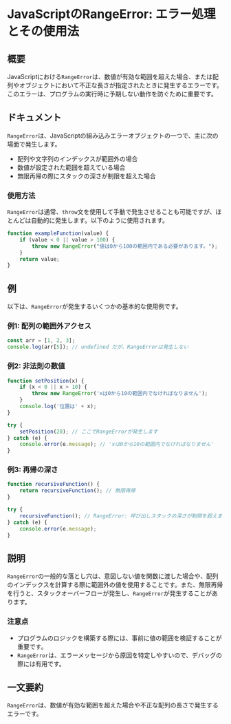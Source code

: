 <!--
Meta Description: # JavaScriptのRangeError: エラー処理とその使用法 ## 概要 JavaScriptにおける`RangeError`は、数値が有効な範囲を超えた場合、または配列やオブジェクトにおいて不正な長さが指定されたときに発生するエラーです。このエラーは、プログラムの実行時に予期しない動作...
Meta Keywords: rangeerror, javascript, value, console, throw
-->

# JavaScriptのRangeError: エラー処理とその使用法

## 概要
JavaScriptにおける`RangeError`は、数値が有効な範囲を超えた場合、または配列やオブジェクトにおいて不正な長さが指定されたときに発生するエラーです。このエラーは、プログラムの実行時に予期しない動作を防ぐために重要です。

## ドキュメント
`RangeError`は、JavaScriptの組み込みエラーオブジェクトの一つで、主に次の場面で発生します。

- 配列や文字列のインデックスが範囲外の場合
- 数値が設定された範囲を超えている場合
- 無限再帰の際にスタックの深さが制限を超えた場合

### 使用方法
`RangeError`は通常、`throw`文を使用して手動で発生させることも可能ですが、ほとんどは自動的に発生します。以下のように使用されます。

```javascript
function exampleFunction(value) {
    if (value < 0 || value > 100) {
        throw new RangeError("値は0から100の範囲内である必要があります。");
    }
    return value;
}
```

## 例
以下は、`RangeError`が発生するいくつかの基本的な使用例です。

### 例1: 配列の範囲外アクセス
```javascript
const arr = [1, 2, 3];
console.log(arr[5]); // undefined だが、RangeErrorは発生しない
```

### 例2: 非法則の数値
```javascript
function setPosition(x) {
    if (x < 0 || x > 10) {
        throw new RangeError('xは0から10の範囲内でなければなりません');
    }
    console.log('位置は' + x);
}

try {
    setPosition(20); // ここでRangeErrorが発生します
} catch (e) {
    console.error(e.message); // 'xは0から10の範囲内でなければなりません'
}
```

### 例3: 再帰の深さ
```javascript
function recursiveFunction() {
    return recursiveFunction(); // 無限再帰
}

try {
    recursiveFunction(); // RangeError: 呼び出しスタックの深さが制限を超えました
} catch (e) {
    console.error(e.message);
}
```

## 説明
`RangeError`の一般的な落とし穴は、意図しない値を関数に渡した場合や、配列のインデックスを計算する際に範囲外の値を使用することです。また、無限再帰を行うと、スタックオーバーフローが発生し、`RangeError`が発生することがあります。

### 注意点
- プログラムのロジックを構築する際には、事前に値の範囲を検証することが重要です。
- `RangeError`は、エラーメッセージから原因を特定しやすいので、デバッグの際には有用です。

## 一文要約
`RangeError`は、数値が有効な範囲を超えた場合や不正な配列の長さで発生するエラーです。